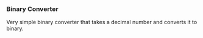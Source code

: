 ### Binary Converter

Very simple binary converter that takes a decimal number and converts it to binary.